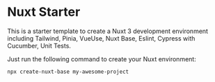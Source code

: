 # Nuxt Starter

This is a starter template to create a Nuxt 3 development environment including Tailwind, Pinia, VueUse, Nuxt Base, Eslint, Cypress with Cucumber, Unit Tests.

Just run the following command to create your Nuxt environment:

```bash
npx create-nuxt-base my-awesome-project
```
